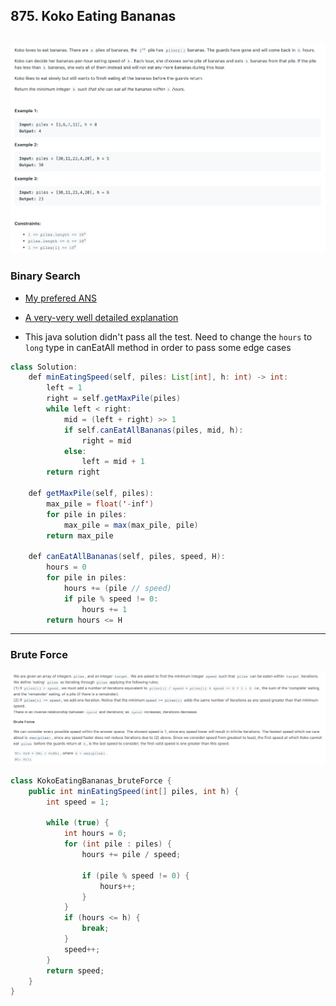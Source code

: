 ## 875. Koko Eating Bananas
![](img/2023-09-25-11-13-49.png)
---
### Binary Search

- [My prefered ANS](https://leetcode.com/problems/koko-eating-bananas/solutions/152506/binary-search-java-python-with-explanations/#:~:text=Binary%20Search%20Java%20/%20Python%20with%20Explanations)

- [A very-very well detailed explanation](https://leetcode.com/problems/koko-eating-bananas/discuss/1703687/JavaC%2B%2B-A-very-very-well-detailed-explanation#:~:text=A%20very%2Dvery%20well%20detailed%20explanation)

- This java solution didn't pass all the test. Need to change the `hours` to `long` type in canEatAll method in order to pass some 
  edge cases


```java
class Solution:
    def minEatingSpeed(self, piles: List[int], h: int) -> int:
        left = 1
        right = self.getMaxPile(piles)
        while left < right:
            mid = (left + right) >> 1
            if self.canEatAllBananas(piles, mid, h):
                right = mid
            else:
                left = mid + 1
        return right

    def getMaxPile(self, piles):
        max_pile = float('-inf')
        for pile in piles:
            max_pile = max(max_pile, pile)
        return max_pile

    def canEatAllBananas(self, piles, speed, H):
        hours = 0
        for pile in piles:
            hours += (pile // speed)
            if pile % speed != 0:
                hours += 1
        return hours <= H
```

---
### Brute Force

![](img/2023-09-25-11-17-07.png)

```java
class KokoEatingBananas_bruteForce {
    public int minEatingSpeed(int[] piles, int h) {
        int speed = 1;

        while (true) {
            int hours = 0;
            for (int pile : piles) {
                hours += pile / speed;

                if (pile % speed != 0) {
                    hours++;
                }
            }
            if (hours <= h) {
                break;
            }
            speed++;
        }
        return speed;
    }
}
```